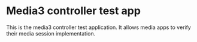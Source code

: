 # Media3 controller test app

This is the media3 controller test application. It allows media apps to verify
their media session implementation.
